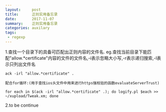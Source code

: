 ```yaml
---
layout:     post
title:      正则实用备忘录
date:       2017-11-07
summary:    正则实用备忘录
categories: auxilary
tags:
 - regexp
---
```


1.查找一个目录下的具备可匹配出正则内容的文件名.
    eg.查找当前目录下能匹配"allow.*certificate"内容的文件的文件名,-i表示忽略大小写,-r表示递归搜索,-l表示只列出文件名

    ack -irl "allow.*certificate" .

    配合for循环:(用于查找ios头文件中用来进行https强校验的函数evaluateServerTrust)

    for each in $(ack -irl "allow.*certificate" .); do logify.pl $each >>  ~/xupload/Tweak.xm; done

2.to be continue
